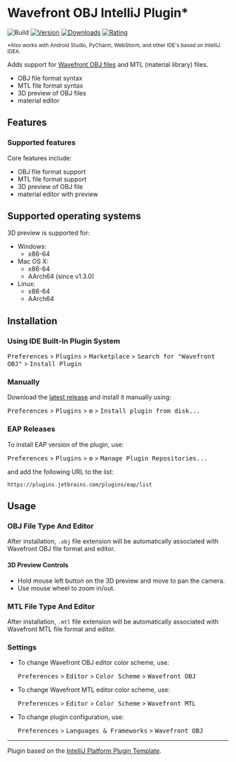# Wavefront OBJ IntelliJ Plugin*

![Build][build_badge]
[![Version][jb_version_badge]][jb_plugin_page]
[![Downloads][jb_download_badge]][jb_plugin_page]
[![Rating][jb_rating_badge]][jb_plugin_page]

<sup>\*Also works with Android Studio, PyCharm, WebStorm,
and other IDE's based on IntelliJ IDEA.</sup>

<!-- Plugin description -->
Adds support for [Wavefront OBJ files](https://en.wikipedia.org/wiki/Wavefront_.obj_file)
and MTL (material library) files.

- OBJ file format syntax
- MTL file format syntax
- 3D preview of OBJ files
- material editor
<!-- Plugin description end -->

## Features

### Supported features

Core features include:
- OBJ file format support
- MTL file format support
- 3D preview of OBJ file
- material editor with preview

## Supported operating systems

3D preview is supported for:
- Windows:
  - x86-64
- Mac OS X:
  - x86-64
  - AArch64 (since v1.3.0)
- Linux:
  - x86-64
  - AArch64

## Installation

### Using IDE Built-In Plugin System

<kbd>Preferences</kbd> > <kbd>Plugins</kbd> > <kbd>Marketplace</kbd> >
<kbd>Search for "Wavefront OBJ"</kbd> > <kbd>Install Plugin</kbd>

### Manually

Download the [latest release][latest_release] and install it manually using:

<kbd>Preferences</kbd> > <kbd>Plugins</kbd> > <kbd>⚙️</kbd> >
<kbd>Install plugin from disk...</kbd>

### EAP Releases

To install EAP version of the plugin, use:

<kbd>Preferences</kbd> > <kbd>Plugins</kbd> > <kbd>⚙️</kbd> >
<kbd>Manage Plugin Repositories...</kbd>

and add the following URL to the list:

```
https://plugins.jetbrains.com/plugins/eap/list
```

## Usage

### OBJ File Type And Editor

After installation, `.obj` file extension will be automatically associated with Wavefront OBJ
file format and editor.

#### 3D Preview Controls

- Hold mouse left button on the 3D preview and move to pan the camera.
- Use mouse wheel to zoom in/out.

### MTL File Type And Editor

After installation, `.mtl` file extension will be automatically associated with Wavefront MTL
file format and editor.

### Settings

- To change Wavefront OBJ editor color scheme, use:

  <kbd>Preferences</kbd> > <kbd>Editor</kbd> > <kbd>Color Scheme</kbd> > <kbd>Wavefront OBJ</kbd>

- To change Wavefront MTL editor color scheme, use:

  <kbd>Preferences</kbd> > <kbd>Editor</kbd> > <kbd>Color Scheme</kbd> > <kbd>Wavefront MTL</kbd>

- To change plugin configuration, use:

  <kbd>Preferences</kbd> > <kbd>Languages & Frameworks</kbd> > <kbd>Wavefront OBJ</kbd>

---

Plugin based on the [IntelliJ Platform Plugin Template][template].

[build_badge]: https://github.com/sczerwinski/wavefront-obj-intellij-plugin/workflows/Build/badge.svg
[jb_version_badge]: https://img.shields.io/jetbrains/plugin/v/14843-wavefront-obj
[jb_download_badge]: https://img.shields.io/jetbrains/plugin/d/14843-wavefront-obj
[jb_rating_badge]: https://img.shields.io/jetbrains/plugin/r/rating/14843-wavefront-obj
[jb_plugin_page]: https://plugins.jetbrains.com/plugin/14843-wavefront-obj
[latest_release]: https://github.com/sczerwinski/wavefront-obj-intellij-plugin/releases/latest
[template]: https://github.com/JetBrains/intellij-platform-plugin-template

